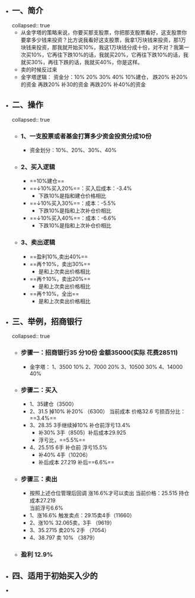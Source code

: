 - ## 一、简介
  collapsed:: true
	- 从金字塔的策略来说，你要买那支股票，你把那支股票看好，这支股票你要拿多少钱来投资？比方说我看好这支股票，我拿1万块钱来投资，那1万块钱来投资，那我就开始买10%，我这1万块钱分成十份，对不对？我第一次买10%，它再往下跌10%的话，我就买20%，它再往下跌10%的话，我就买30%，再往下跌的话，我就买40%，你是这样。
	- 卖的时候反过来
	- 金字塔逻辑：
	  资金分：10%  20%  30%  40%
	  10%建仓，
	  跌20%   补20%的资金
	  再跌20%  补30的资金
	  再跌20%   补40%的资金
- ## 二、操作
  collapsed:: true
	- ### 1、一支股票或者基金打算多少资金投资分成10份
		- 资金划分：10%、20%、30%、40%
	- ### 2、买入逻辑
		- ==10%建仓==
		- ==↓10%买入20%==：买入后成本：-3.4%
			- 下跌10%是指和建仓价格相比
		- ==↓10%买入30%==：成本：-5.5%
			- 下跌10%是指和上次补仓价相比
		- ==↓10%买入40%==：成本：-6.6%
			- 下跌10%是指和上次补仓价相比
	- ### 3、卖出逻辑
		- ==盈利10%,卖出40%==
		- ==再↑10%，卖出30%==
			- 是和上次卖出价格相比
		- ==再↑10%，卖出20%==
			- 是和上次卖出价格相比
		- ==再↑10%，全出==
			- 是和上次卖出价格相比
- ## 三、举例，招商银行
  collapsed:: true
	- ### 步骤一：招商银行35    分10份  金额35000(实际 花费28511)
		- 金字塔：
		  1、3500     10% 
		  2、7000      20%
		  3、10500    30%
		  4、14000    40%
	- ### 步骤二：买入
		- 1、35建仓（3500）
		- 2、31.5  掉10%   补20%  （6300）
		       当前成本 价格32.6  亏损百分比：==3.4%==
		- 3、28.35  3手继续掉10%  补仓前浮亏13.4%
			- 补30%  3手（8505）补后成本29.925
			- 浮亏比，==5.5%==
		- 4、25.515  6手   补仓前  浮亏15.5%
			- 补40%   4手（10206）
			- 补后成本 27.219   补后==6.6%==
	- ### 步骤三：卖出
		- 按照上述仓位管理后回调  涨16.6%才可以卖出
		  当前价格：25.515
		  持仓成本27.219   
		  当前浮亏6.6%
		- 1、涨16.6% 触发卖点：29.15卖4手（11660）
		- 2、涨10%   32.065卖，3手   （9619）
		- 3、35.2715   卖20%   2手    （7054）
		- 4、38.797     卖  10%   （3879）
	- ### 盈利 12.9%
- ## 四、适用于初始买入少的
-